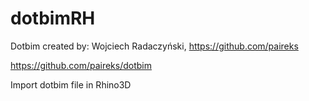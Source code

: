 # dotbimRH

Dotbim created by: Wojciech Radaczyński, https://github.com/paireks

https://github.com/paireks/dotbim

Import dotbim file in Rhino3D

